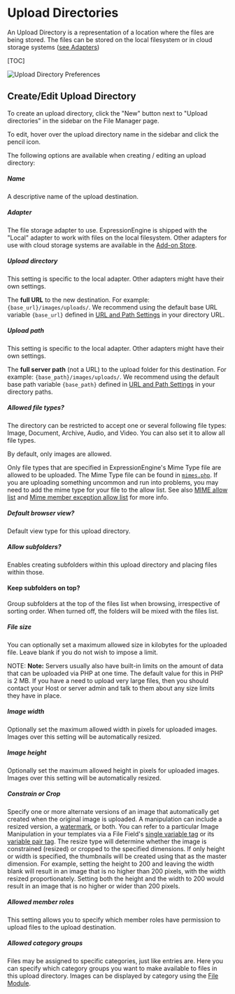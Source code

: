 <!--
    This source file is part of the open source project
    ExpressionEngine User Guide (https://github.com/ExpressionEngine/ExpressionEngine-User-Guide)

    @link      https://expressionengine.com/
    @copyright Copyright (c) 2003-2020, Packet Tide, LLC (https://packettide.com)
    @license   https://expressionengine.com/license Licensed under Apache License, Version 2.0
-->

# Upload Directories

An Upload Directory is a representation of a location where the files are being stored. The files can be stored on the local filesystem or in cloud storage systems ([see Adapters](#adapter))

[TOC]

![Upload Directory Preferences](_images/cp-file-manager-upload-directory.png)

## Create/Edit Upload Directory

To create an upload directory, click the "New" button next to "Upload directories" in the sidebar on the File Manager page.

To edit, hover over the upload directory name in the sidebar and click the pencil icon.

The following options are available when creating / editing an upload directory:

##### Name

A descriptive name of the upload destination.

##### Adapter

The file storage adapter to use. ExpressionEngine is shipped with the "Local" adapter to work with files on the local filesystem. Other adapters for use with cloud storage systems are available in the [Add-on Store](https://expressionengine.com/add-ons).

##### Upload directory

This setting is specific to the local adapter. Other adapters might have their own settings.

The **full URL** to the new destination. For example: `{base_url}/images/uploads/`. We recommend using the default base URL variable `{base_url}` defined in [URL and Path Settings](control-panel/settings/urls.md) in your directory URL.

##### Upload path

This setting is specific to the local adapter. Other adapters might have their own settings.

The **full server path** (not a URL) to the upload folder for this destination. For example: `{base_path}/images/uploads/`. We recommend using the default base path variable `{base_path}` defined in [URL and Path Settings](control-panel/settings/urls.md) in your directory paths.

##### Allowed file types?

The directory can be restricted to accept one or several following file types: Image, Document, Archive, Audio, and Video. You can also set it to allow all file types.

By default, only images are allowed.

Only file types that are specified in ExpressionEngine's Mime Type file are allowed to be uploaded. The Mime Type file can be found in [`mimes.php`](config/config-files.md#allowed-mime-types). If you are uploading something uncommon and run into problems, you may need to add the mime type for your file to the allow list. 
See also [MIME allow list](general/system-configuration-overrides.md#mime_whitelist_additions) and [Mime member exception allow list](general/system-configuration-overrides.md#mime_whitelist_member_exception) for more info.

##### Default browser view?

Default view type for this upload directory.

##### Allow subfolders?

Enables creating subfolders within this upload directory and placing files within those.

#### Keep subfolders on top?

Group subfolders at the top of the files list when browsing, irrespective of sorting order. When turned off, the folders will be mixed with the files list.

##### File size

You can optionally set a maximum allowed size in kilobytes for the uploaded file. Leave blank if you do not wish to impose a limit.

NOTE: **Note:** Servers usually also have built-in limits on the amount of data that can be uploaded via PHP at one time. The default value for this in PHP is 2 MB. If you have a need to upload very large files, then you should contact your Host or server admin and talk to them about any size limits they have in place.

##### Image width

Optionally set the maximum allowed width in pixels for uploaded images. Images over this setting will be automatically resized.

##### Image height

Optionally set the maximum allowed height in pixels for uploaded images. Images over this setting will be automatically resized.

##### Constrain or Crop

Specify one or more alternate versions of an image that automatically get created when the original image is uploaded. A manipulation can include a resized version, a [watermark](control-panel/file-manager/file-manager.md#watermarks), or both. You can refer to a particular Image Manipulation in your templates via a File Field's [single variable tag](fieldtypes/file.md#single-variable-usage) or its [variable pair tag](fieldtypes/file.md#url). The resize type will determine whether the image is constrained (resized) or cropped to the specified dimensions. If only height or width is specified, the thumbnails will be created using that as the master dimension. For example, setting the height to 200 and leaving the width blank will result in an image that is no higher than 200 pixels, with the width resized proportionately. Setting both the height and the width to 200 would result in an image that is no higher or wider than 200 pixels.

##### Allowed member roles

This setting allows you to specify which member roles have permission to upload files to the upload destination.

##### Allowed category groups

Files may be assigned to specific categories, just like entries are. Here you can specify which category groups you want to make available to files in this upload directory. Images can be displayed by category using the [File Module](add-ons/file.md).
